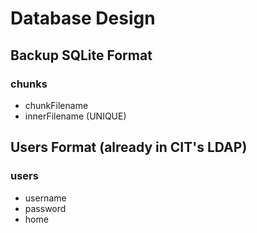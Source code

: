 # Database Design

## Backup SQLite Format
### chunks
- chunkFilename
- innerFilename (UNIQUE)

## Users Format (already in CIT's LDAP)
### users
- username
- password
- home
